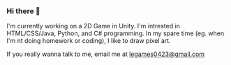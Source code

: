 ### Hi there 👋
I'm currently working on a 2D Game in Unity. I'm intrested in HTML/CSS/Java, Python, and C# programming. In my spare time (eg. when I'm nt doing homework or coding), I like to draw pixel art.

If you really wanna talk to me, email me at legames0423@gmail.com

<!--
**LWGames423/lwgames423** is a ✨ _special_ ✨ repository because its `README.md` (this file) appears on your GitHub profile.

Here are some ideas to get you started:

- 🔭 I’m currently working on ...
- 🌱 I’m currently learning ...
- 👯 I’m looking to collaborate on ...
- 🤔 I’m looking for help with ...
- 💬 Ask me about ...
- 📫 How to reach me: ...
- 😄 Pronouns: ...
- ⚡ Fun fact: ...
-->
